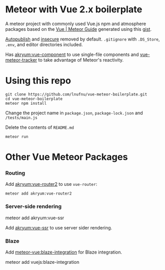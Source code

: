 # Meteor with Vue 2.x boilerplate

A meteor project with commonly used Vue.js npm and atmosphere packages based on the [Vue | Meteor Guide](https://guide.meteor.com/vue.html) generated using this [gist](https://gist.github.com/lnufnu/9ee58771d97424952b0107d636b2dd8f).

[Autopublish](https://atmospherejs.com/meteor/autopublish) and [insecure](https://atmospherejs.com/meteor/insecure) removed by default. `.gitignore` with `.DS_Store`, `.env`, and editor directories included.

Has [akryum:vue-component](https://github.com/Akryum/meteor-vue-component) to use single-file components and [vue-meteor-tracker](https://github.com/meteor-vue/vue-meteor-tracker) to take advantage of Meteor's reactivity.

# Using this repo

```
git clone https://github.com/lnufnu/vue-meteor-boilerplate.git
cd vue-meteor-boilerplate
meteor npm install
```

Change the project name in `package.json`, `package-lock.json` and `/tests/main.js`

Delete the contents of `README.md`

`meteor run`

# Other Vue Meteor Packages

### Routing

Add [akryum:vue-router2](https://github.com/meteor-vue/vue-meteor/tree/master/packages/vue-router2) to use `vue-router`:

    meteor add akryum:vue-router2

### Server-side rendering

meteor add akryum:vue-ssr

Add [akryum:vue-ssr](https://github.com/meteor-vue/vue-meteor/tree/master/packages/vue-ssr#installation) to use server sider rendering.

### Blaze

Add [meteor-vue:blaze-integration](https://github.com/meteor-vue/blaze-integration) for Blaze integration.

meteor add vuejs:blaze-integration
